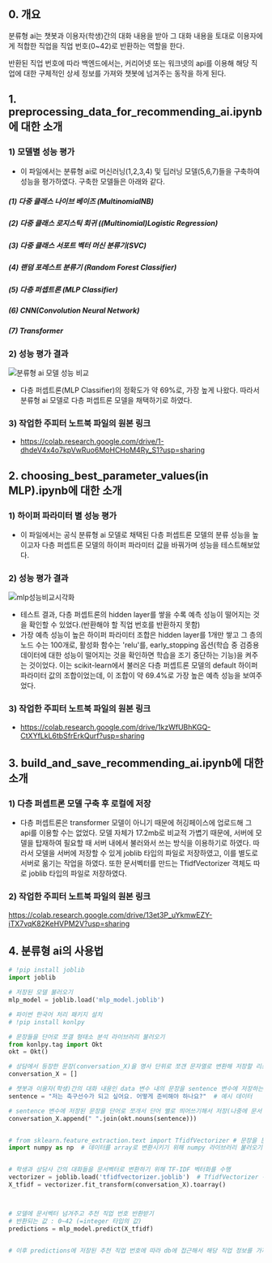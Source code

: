 ## 0. 개요
분류형 ai는 챗봇과 이용자(학생)간의 대화 내용을 받아 그 대화 내용을 토대로 이용자에게 적합한 직업을 직업 번호(0~42)로 반환하는 역할을 한다. 

반환된 직업 번호에 따라 백엔드에서는, 커리어넷 또는 워크넷의 api를 이용해 해당 직업에 대한 구체적인 상세 정보를 가져와 챗봇에 넘겨주는 동작을 하게 된다.


## 1. preprocessing_data_for_recommending_ai.ipynb에 대한 소개

### 1) 모델별 성능 평가
- 이 파일에서는 분류형 ai로 머신러닝(1,2,3,4) 및 딥러닝 모델(5,6,7)들을 구축하여 성능을 평가하였다. 구축한 모델들은 아래와 같다.
  
##### (1) 다중 클래스 나이브 베이즈 (MultinomialNB)

##### (2) 다중 클래스 로지스틱 회귀 ((Multinomial)Logistic Regression)

##### (3) 다중 클래스 서포트 벡터 머신 분류기(SVC)

##### (4) 랜덤 포레스트 분류기 (Random Forest Classifier)

##### (5) 다층 퍼셉트론 (MLP Classifier)

##### (6) CNN(Convolution Neural Network)

##### (7) Transformer


### 2) 성능 평가 결과
![분류형 ai 모델 성능 비교](https://github.com/kookmin-sw/capstone-2024-09/assets/29187870/9bf6310e-1cb5-46aa-aadd-6738ba1c73e2)
- 다층 퍼셉트론(MLP Classifier)의 정확도가 약 69%로, 가장 높게 나왔다. 따라서 분류형 ai 모델로 다층 퍼셉트론 모델을 채택하기로 하였다.

### 3) 작업한 주피터 노트북 파일의 원본 링크
- https://colab.research.google.com/drive/1-dhdeV4x4o7kpVwRuo6MoHCHoM4Ry_S1?usp=sharing



## 2. choosing_best_parameter_values(in MLP).ipynb에 대한 소개

### 1) 하이퍼 파라미터 별 성능 평가
- 이 파일에서는 공식 분류형 ai 모델로 채택된 다층 퍼셉트론 모델의 분류 성능을 높이고자 다층 퍼셉트론 모델의 하이퍼 파라미터 값을 바꿔가며 성능을 테스트해보았다.

### 2) 성능 평가 결과
![mlp성능비교시각화](https://github.com/kookmin-sw/capstone-2024-09/assets/29187870/5144cfe9-5311-4498-bf3b-81cf1bd24789)
- 테스트 결과, 다층 퍼셉트론의 hidden layer를 쌓을 수록 예측 성능이 떨어지는 것을 확인할 수 있었다.(반환해야 할 직업 번호를 반환하지 못함)
- 가장 예측 성능이 높은 하이퍼 파라미터 조합은 hidden layer를 1개만 쌓고 그 층의 노드 수는 100개로, 활성화 함수는 'relu'를,
  early_stopping 옵션(학습 중 검증용 데이터에 대한 성능이 떨어지는 것을 확인하면 학습을 조기 중단하는 기능)을 켜주는 것이었다.
  이는 scikit-learn에서 불러온 다층 퍼셉트론 모델의 default 하이퍼 파라미터 값의 조합이었는데, 이 조합이 약 69.4%로 가장 높은 예측 성능을 보여주었다.

### 3) 작업한 주피터 노트북 파일의 원본 링크
- https://colab.research.google.com/drive/1kzWfUBhKGQ-CtXYfLkL6tbSfrErkQurf?usp=sharing



## 3. build_and_save_recommending_ai.ipynb에 대한 소개

### 1) 다층 퍼셉트론 모델 구축 후 로컬에 저장
- 다층 퍼셉트론은 transformer 모델이 아니기 때문에 허깅페이스에 업로드해 그 api를 이용할 수는 없었다.
  모델 자체가 17.2mb로 비교적 가볍기 때문에, 서버에 모델을 탑재하여 필요할 때 서버 내에서 불러와서 쓰는 방식을 이용하기로 하였다.
  따라서 모델을 서버에 저장할 수 있게 joblib 타입의 파일로 저장하였고, 이를 별도로 서버로 옮기는 작업을 하였다.
  또한 문서벡터를 만드는 TfidfVectorizer 객체도 따로 joblib 타입의 파일로 저장하였다.
 
### 2) 작업한 주피터 노트북 파일의 원본 링크
https://colab.research.google.com/drive/13et3P_uYkmwEZY-iTX7vqK82KeHVPM2V?usp=sharing



## 4. 분류형 ai의 사용법
```python
# !pip install joblib
import joblib

# 저장된 모델 불러오기
mlp_model = joblib.load('mlp_model.joblib')

# 파이썬 한국어 처리 패키지 설치
# !pip install konlpy

# 문장들을 단어로 쪼갤 형태소 분석 라이브러리 불러오기
from konlpy.tag import Okt
okt = Okt()

# 상담에서 등장한 문장(conversation_X)을 명사 단위로 쪼갠 문자열로 변환해 저장할 리스트 생성
conversation_X = []

# 챗봇과 이용자(학생)간의 대화 내용인 data 변수 내의 문장을 sentence 변수에 저장하는 작업
sentence = "저는 축구선수가 되고 싶어요. 어떻게 준비해야 하나요?"  # 예시 데이터

# sentence 변수에 저장된 문장을 단어로 쪼개서 단어 별로 띄어쓰기해서 저장(나중에 문서 벡터를 만들때 띄어쓰기 단위로 벡터의 요소를 형성하기 때문에)
conversation_X.append(" ".join(okt.nouns(sentence)))


# from sklearn.feature_extraction.text import TfidfVectorizer # 문장을 문서벡터로 변환시켜줄 TfidfVectorizer 라이브러리 불러오기
import numpy as np  # 데이터를 array로 변환시키기 위해 numpy 라이브러리 불러오기


# 학생과 상담사 간의 대화들을 문서벡터로 변환하기 위해 TF-IDF 벡터화를 수행
vectorizer = joblib.load('tfidfvectorizer.joblib')  # TfidfVectorizer 객체 불러오기
X_tfidf = vectorizer.fit_transform(conversation_X).toarray()



# 모델에 문서벡터 넘겨주고 추천 직업 번호 반환받기
# 반환되는 값 : 0~42 (=integer 타입의 값)
predictions = mlp_model.predict(X_tfidf)


# 이후 predictions에 저장된 추천 직업 번호에 따라 db에 접근해서 해당 직업 정보를 가져오면 됨.

